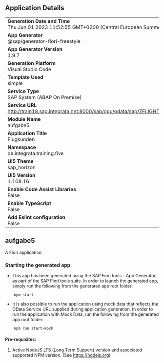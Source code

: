 ## Application Details
|               |
| ------------- |
|**Generation Date and Time**<br>Thu Jun 01 2023 11:52:55 GMT+0200 (Central European Summer Time)|
|**App Generator**<br>@sap/generator-fiori-freestyle|
|**App Generator Version**<br>1.9.7|
|**Generation Platform**<br>Visual Studio Code|
|**Template Used**<br>simple|
|**Service Type**<br>SAP System (ABAP On Premise)|
|**Service URL**<br>http://train18.sap.integrata.net:8000/sap/opu/odata/sap/ZFLIGHT_SH_SRV
|**Module Name**<br>aufgabe5|
|**Application Title**<br>Flugkunden|
|**Namespace**<br>de.integrata.training.five|
|**UI5 Theme**<br>sap_horizon|
|**UI5 Version**<br>1.108.16|
|**Enable Code Assist Libraries**<br>False|
|**Enable TypeScript**<br>False|
|**Add Eslint configuration**<br>False|

## aufgabe5

A Fiori application.

### Starting the generated app

-   This app has been generated using the SAP Fiori tools - App Generator, as part of the SAP Fiori tools suite.  In order to launch the generated app, simply run the following from the generated app root folder:

```
    npm start
```

- It is also possible to run the application using mock data that reflects the OData Service URL supplied during application generation.  In order to run the application with Mock Data, run the following from the generated app root folder:

```
    npm run start-mock
```

#### Pre-requisites:

1. Active NodeJS LTS (Long Term Support) version and associated supported NPM version.  (See https://nodejs.org)


